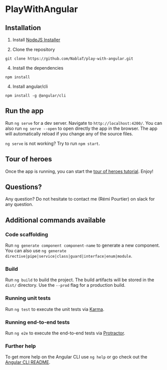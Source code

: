 # PlayWithAngular

## Installation

1) Install [NodeJS Installer](https://nodejs.org/en/download/)

2) Clone the repository

```
git clone https://github.com/NablaT/play-with-angular.git
```

4) Install the dependencies

```
npm install
```

4) Install angular/cli

```
npm install -g @angular/cli
```

## Run the app

Run `ng serve` for a dev server. Navigate to `http://localhost:4200/`. You can also run `ng serve --open` to open directly the app in the browser.
The app will automatically reload if you change any of the source files.

`ng serve` is not working? Try to run `npm start`.

## Tour of heroes

Once the app is running, you can start the [tour of heroes tutorial](https://angular.io/tutorial). Enjoy!

## Questions?

Any question? Do not hesitate to contact me (Rémi Pourtier) on slack for any question. 

## Additional commands available

### Code scaffolding

Run `ng generate component component-name` to generate a new component. You can also use `ng generate directive|pipe|service|class|guard|interface|enum|module`.

### Build

Run `ng build` to build the project. The build artifacts will be stored in the `dist/` directory. Use the `--prod` flag for a production build.

### Running unit tests

Run `ng test` to execute the unit tests via [Karma](https://karma-runner.github.io).

### Running end-to-end tests

Run `ng e2e` to execute the end-to-end tests via [Protractor](http://www.protractortest.org/).

### Further help

To get more help on the Angular CLI use `ng help` or go check out the [Angular CLI README](https://github.com/angular/angular-cli/blob/master/README.md).
